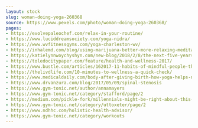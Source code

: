 ```yaml
---
layout: stock
slug: woman-doing-yoga-260368
source: https://www.pexels.com/photo/woman-doing-yoga-260368/
pages:
- https://evolvepaleochef.com/relax-in-your-routine/
- https://www.luciddreamsociety.com/yoga-nidra/
- https://www.wvfitnessgyms.com/yoga-charleston-wv/
- https://inhalemd.com/blog/using-marijuana-better-more-relaxing-meditation-sessions/
- https://katielynnwoychyshyn.com/new-blog/2018/2/8/the-next-five-years-personal-vision-board
- https://toledocitypaper.com/feature/health-and-wellness-2017/
- https://www.bustle.com/articles/162017-11-habits-of-mindful-people-that-everyone-should-consider-trying
- https://thelivdlife.com/10-minutes-to-wellness-a-quick-check/
- https://www.medicaldaily.com/body-after-giving-birth-how-yoga-helps-new-moms-find-balance-postpartum-394297
- https://www.drvanzura.com/blog/2017/05/09/spinal-stenosis
- https://www.gym-tonic.net/author/annamayers
- https://www.gym-tonic.net/category/stafford/page/2
- https://medium.com/pickle-fork/millennials-might-be-right-about-this-96f79e93df31
- https://www.gym-tonic.net/category/uttoxeter/page/2
- https://www.ndhhc.com/holistic-health-advisor/
- https://www.gym-tonic.net/category/workouts
---
```

